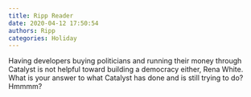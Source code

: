```yaml
---
title: Ripp Reader
date: 2020-04-12 17:50:54
authors: Ripp
categories: Holiday
---
```


 Having  developers buying politicians and running their money through Catalyst is not helpful toward building a democracy either, Rena White.
What is your answer to what Catalyst has done and is still trying to do?
Hmmmm?
